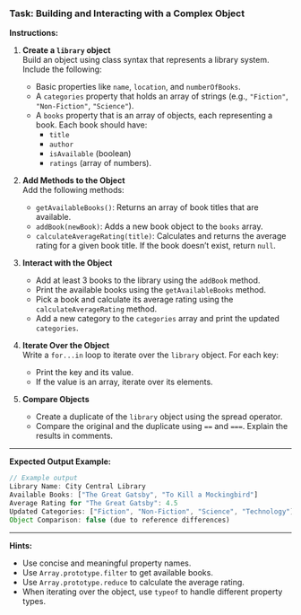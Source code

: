### Task: Building and Interacting with a Complex Object

**Instructions:**  

1. **Create a `library` object**  
   Build an object using class syntax that represents a library system. Include the following:
   - Basic properties like `name`, `location`, and `numberOfBooks`.
   - A `categories` property that holds an array of strings (e.g., `"Fiction"`, `"Non-Fiction"`, `"Science"`).
   - A `books` property that is an array of objects, each representing a book. Each book should have:
     - `title`
     - `author`
     - `isAvailable` (boolean)
     - `ratings` (array of numbers).

2. **Add Methods to the Object**  
   Add the following methods:
   - `getAvailableBooks()`: Returns an array of book titles that are available.
   - `addBook(newBook)`: Adds a new book object to the `books` array.
   - `calculateAverageRating(title)`: Calculates and returns the average rating for a given book title. If the book doesn’t exist, return `null`.

3. **Interact with the Object**  
   - Add at least 3 books to the library using the `addBook` method.
   - Print the available books using the `getAvailableBooks` method.
   - Pick a book and calculate its average rating using the `calculateAverageRating` method.
   - Add a new category to the `categories` array and print the updated `categories`.

4. **Iterate Over the Object**  
   Write a `for...in` loop to iterate over the `library` object. For each key:
   - Print the key and its value.
   - If the value is an array, iterate over its elements.

5. **Compare Objects**  
   - Create a duplicate of the `library` object using the spread operator.
   - Compare the original and the duplicate using `==` and `===`. Explain the results in comments.

---

**Expected Output Example:**

```javascript
// Example output
Library Name: City Central Library
Available Books: ["The Great Gatsby", "To Kill a Mockingbird"]
Average Rating for "The Great Gatsby": 4.5
Updated Categories: ["Fiction", "Non-Fiction", "Science", "Technology"]
Object Comparison: false (due to reference differences)
```

---

**Hints:**
- Use concise and meaningful property names.
- Use `Array.prototype.filter` to get available books.
- Use `Array.prototype.reduce` to calculate the average rating.
- When iterating over the object, use `typeof` to handle different property types.